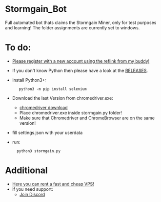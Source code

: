 # Stormgain_Bot
Full automated bot thats claims the Stormgain Miner, only for test purposes and learning!
The folder assignments are currently set to windows.



# To do:
* [Please register with a new account using the reflink from my buddy!](https://app.stormgain.com/friend/BNS16257368)
* If you don't know Python then please have a look at the [RELEASES](https://github.com/miningseven/Stormgain_Bot/releases).
* Install Python3+:
  ```shell
     python3 -m pip install selenium 
   ```
* Download the last Version from chromedriver.exe:
  * [chromedriver download](https://chromedriver.chromium.org/)
  * Place chromedriver.exe inside stormgain.py folder!
  * Make sure that Chromedriver and ChromeBrowser are on the same version!

* fill settings.json with your userdata
* run:
  ```shell
    python3 stormgain.py
    ``` 

# Additional
* [Here you can rent a fast and cheap VPS!](https://deinserverhost.de/store/aff.php?aff=3606)
* if you need support:
  * [Join Discord](https://discord.gg/YcDZskNUMp)

